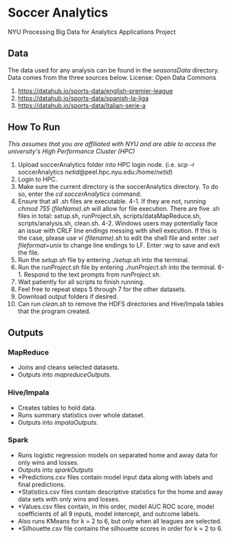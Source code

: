 # Soccer Analytics
NYU Processing Big Data for Analytics Applications Project

## Data
The data used for any analysis can be found in the *seasonsData* directory.
Data comes from the three sources below. License: Open Data Commons
1. https://datahub.io/sports-data/english-premier-league
2. https://datahub.io/sports-data/spanish-la-liga
3. https://datahub.io/sports-data/italian-serie-a

## How To Run
*This assumes that you are affiliated with NYU and are able to access the university's High Performance Cluster (HPC)*

1. Upload soccerAnalytics folder into HPC login node. (i.e. scp -r soccerAnalytics *netid*@peel.hpc.nyu.edu:/home/*netid*)
2. Login to HPC. 
3. Make sure the current directory is the soccerAnalytics directory. To do so, enter the *cd soccerAnalytics* command.
4. Ensure that all .sh files are executable. 
4-1. If they are not, running *chmod 755 (fileName).sh* will allow for file execution. There are five .sh files in total: setup.sh, runProject.sh, scripts/dataMapReduce.sh, scripts/analysis.sh, clean.sh.
4-2. Windows users may potentially face an issue with CRLF line endings messing with shell execution. If this is the case, please use *vi (filename).sh* to edit the shell file and enter *:set fileformat=unix* to change  line endings to LF. Enter *:wq* to save and exit the file. 
5. Run the *setup.sh* file by entering *./setup.sh* into the terminal.
6. Run the *runProject.sh* file by entering *./runProject.sh* into the terminal.
6-1. Respond to the text prompts from *runProject.sh*.
7. Wait patiently for all scripts to finish running.
8. Feel free to repeat steps 5 through 7 for the other datasets.
9. Download output folders if desired.
10. Can run *clean.sh* to remove the HDFS directories and Hive/Impala tables that the program created. 

## Outputs

### MapReduce
* Joins and cleans selected datasets.
* Outputs into *mapreduceOutputs*.

### Hive/Impala
* Creates tables to hold data.
* Runs summary statistics over whole dataset.
* Outputs into *impalaOutputs*.

### Spark
* Runs logistic regression models on separated home and away data for only wins and losses.
* Outputs into *sparkOutputs*
* \*Predictions.csv files contain model input data along with labels and final predictions.
* \*Statistics.csv files contain descriptive statistics for the home and away data sets with only wins and losses.
* \*Values.csv files contain, in this order, model AUC ROC score, model coefficients of all 9 inputs, model intercept, and outcome labels.
* Also runs KMeans for k = 2 to 6, but only when all leagues are selected.
* \*Silhouette.csv file contains the silhouette scores in order for k = 2 to 6.
